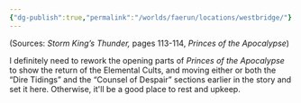 ```yaml
---
{"dg-publish":true,"permalink":"/worlds/faerun/locations/westbridge/"}
---
```



(Sources: *Storm King’s Thunder,* pages 113-114, *Princes of the Apocalypse*)

I definitely need to rework the opening parts of *Princes of the Apocalypse* to show the return of the Elemental Cults, and moving either or both the “Dire Tidings” and the “Counsel of Despair” sections earlier in the story and set it here. Otherwise, it'll be a good place to rest and upkeep.
